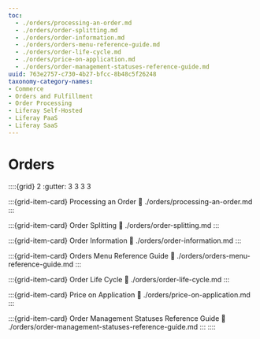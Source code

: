 ```yaml
---
toc:
  - ./orders/processing-an-order.md
  - ./orders/order-splitting.md
  - ./orders/order-information.md
  - ./orders/orders-menu-reference-guide.md
  - ./orders/order-life-cycle.md
  - ./orders/price-on-application.md
  - ./orders/order-management-statuses-reference-guide.md
uuid: 763e2757-c730-4b27-bfcc-8b48c5f26248
taxonomy-category-names:
- Commerce
- Orders and Fulfillment
- Order Processing
- Liferay Self-Hosted
- Liferay PaaS
- Liferay SaaS
---
```

# Orders

::::{grid} 2
:gutter: 3 3 3 3

:::{grid-item-card} Processing an Order
:link: ./orders/processing-an-order.md
:::

:::{grid-item-card} Order Splitting
:link: ./orders/order-splitting.md
:::

:::{grid-item-card} Order Information
:link: ./orders/order-information.md
:::

:::{grid-item-card} Orders Menu Reference Guide
:link: ./orders/orders-menu-reference-guide.md
:::

:::{grid-item-card} Order Life Cycle
:link: ./orders/order-life-cycle.md
:::

:::{grid-item-card} Price on Application
:link: ./orders/price-on-application.md
:::

:::{grid-item-card} Order Management Statuses Reference Guide
:link: ./orders/order-management-statuses-reference-guide.md
:::
::::
